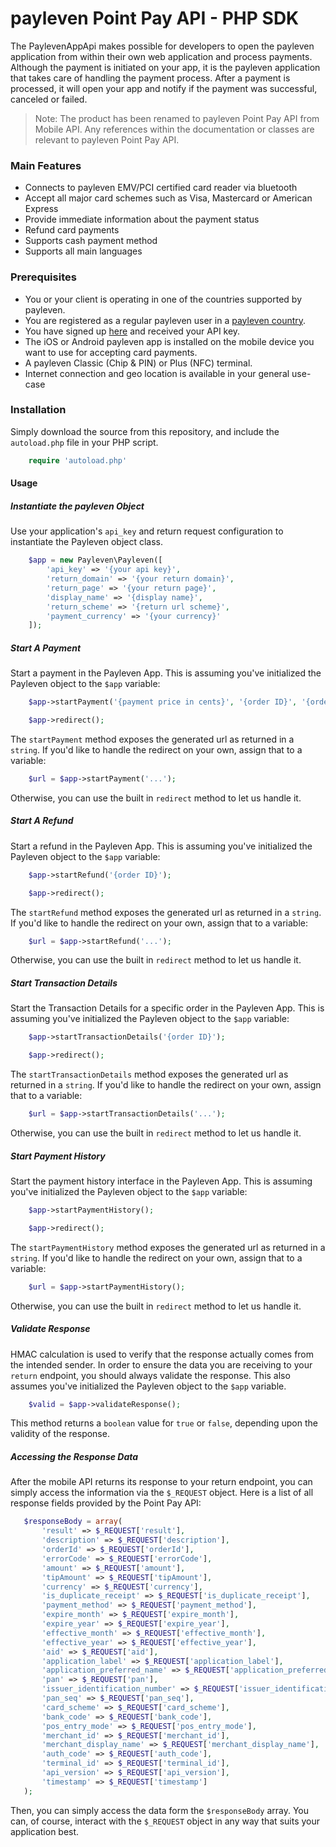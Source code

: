 # payleven Point Pay API - PHP SDK

The PaylevenAppApi makes possible for developers to open the payleven application from within their own web application and process payments. Although the payment is initiated on your app, it is the payleven application that takes care of handling the payment process. After a payment is processed, it will open your app and notify if the payment was successful, canceled or failed. 

> Note: 
> The product has been renamed to payleven Point Pay API from Mobile API. Any references within the documentation or classes are relevant to payleven Point Pay API.

### Main Features
- Connects to payleven EMV/PCI certified card reader via bluetooth
- Accept all major card schemes such as Visa, Mastercard or American Express
- Provide immediate information about the payment status 
- Refund card payments
- Supports cash payment method
- Supports all main languages

### Prerequisites
* You or your client is operating in one of the countries supported by payleven.
* You are registered as a regular payleven user in a [payleven country](https://payleven.com/).
* You have signed up [here](https://service.payleven.com/uk/developer?product=apppay) and received your API key.
* The iOS or Android payleven app is installed on the mobile device you want to use for accepting card payments.
* A payleven Classic (Chip & PIN) or Plus (NFC) terminal.
* Internet connection and geo location is available in your general use-case

### Installation

Simply download the source from this repository, and include the `autoload.php` file in your PHP script.

```php
    require 'autoload.php'
```

#### Usage

##### Instantiate the payleven Object

Use your application's `api_key` and return request configuration to instantiate the Payleven object class.

```php
    $app = new Payleven\Payleven([
        'api_key' => '{your api key}',
        'return_domain' => '{your return domain}',
        'return_page' => '{your return page}',
        'display_name' => '{display name}',
        'return_scheme' => '{return url scheme}',
        'payment_currency' => '{your currency}'
    ]);
```

##### Start A Payment

Start a payment in the Payleven App. This is assuming you've initialized the Payleven object to the `$app` variable:

```php
    $app->startPayment('{payment price in cents}', '{order ID}', '{order description}');

    $app->redirect();

```

The `startPayment` method exposes the generated url as returned in a `string`. If you'd like to handle the redirect on your own, assign that to a variable:

```php
    $url = $app->startPayment('...');
```

Otherwise, you can use the built in `redirect` method to let us handle it.


##### Start A Refund

Start a refund in the Payleven App. This is assuming you've initialized the Payleven object to the `$app` variable:

```php
    $app->startRefund('{order ID}');

    $app->redirect();

```

The `startRefund` method exposes the generated url as returned in a `string`. If you'd like to handle the redirect on your own, assign that to a variable:

```php
    $url = $app->startRefund('...');
```

Otherwise, you can use the built in `redirect` method to let us handle it.

##### Start Transaction Details

Start the Transaction Details for a specific order in the Payleven App. This is assuming you've initialized the Payleven object to the `$app` variable:

```php
    $app->startTransactionDetails('{order ID}');

    $app->redirect();

```

The `startTransactionDetails` method exposes the generated url as returned in a `string`. If you'd like to handle the redirect on your own, assign that to a variable:

```php
    $url = $app->startTransactionDetails('...');
```

Otherwise, you can use the built in `redirect` method to let us handle it.

##### Start Payment History

Start the payment history interface in the Payleven App. This is assuming you've initialized the Payleven object to the `$app` variable:

```php
    $app->startPaymentHistory();

    $app->redirect();

```

The `startPaymentHistory` method exposes the generated url as returned in a `string`. If you'd like to handle the redirect on your own, assign that to a variable:

```php
    $url = $app->startPaymentHistory();
```

Otherwise, you can use the built in `redirect` method to let us handle it.

##### Validate Response

HMAC calculation is used to verify that the response actually comes from the intended sender. In order to ensure the data you are receiving to your `return` endpoint, you should always validate the response. This also assumes you've initialized the Payleven object to the `$app` variable.

```php
    $valid = $app->validateResponse();


```

This method returns a `boolean` value for `true` or `false`, depending upon the validity of the response.

 ##### Accessing the Response Data

 After the mobile API returns its response to your return endpoint, you can simply access the information via the `$_REQUEST` object. Here is a list of all response fields provided by the Point Pay API:
 ```php
    $responseBody = array(
        'result' => $_REQUEST['result'],
        'description' => $_REQUEST['description'],
        'orderId' => $_REQUEST['orderId'],
        'errorCode' => $_REQUEST['errorCode'],
        'amount' => $_REQUEST['amount'],
        'tipAmount' => $_REQUEST['tipAmount'],
        'currency' => $_REQUEST['currency'],
        'is_duplicate_receipt' => $_REQUEST['is_duplicate_receipt'],
        'payment_method' => $_REQUEST['payment_method'],
        'expire_month' => $_REQUEST['expire_month'],
        'expire_year' => $_REQUEST['expire_year'],
        'effective_month' => $_REQUEST['effective_month'],
        'effective_year' => $_REQUEST['effective_year'],
        'aid' => $_REQUEST['aid'],
        'application_label'	=> $_REQUEST['application_label'],
        'application_preferred_name' => $_REQUEST['application_preferred_name'],
        'pan' => $_REQUEST['pan'],
        'issuer_identification_number' => $_REQUEST['issuer_identification_number'],
        'pan_seq' => $_REQUEST['pan_seq'],
        'card_scheme' => $_REQUEST['card_scheme'],
        'bank_code'	=> $_REQUEST['bank_code'],
        'pos_entry_mode' => $_REQUEST['pos_entry_mode'],
        'merchant_id' => $_REQUEST['merchant_id'],
        'merchant_display_name' => $_REQUEST['merchant_display_name'],
        'auth_code' => $_REQUEST['auth_code'],
        'terminal_id' => $_REQUEST['terminal_id'],
        'api_version' => $_REQUEST['api_version'],
        'timestamp' => $_REQUEST['timestamp']
    );

 ```

 Then, you can simply access the data form the `$responseBody` array. You can, of course, interact with the `$_REQUEST` object in any way that suits your application best.
